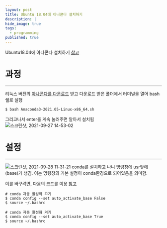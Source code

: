 ```yaml
---
layout: post
title: Ubuntu 18.04에 아나콘다 설치하기
description: |
hide_image: true
tags:
  - programming
published: true
---
```


Ubuntu18.04에 아나콘다 설치하기
[참고](https://jjeongil.tistory.com/1326)

# 과정
* * *
리눅스 버전의 [아나콘다를 다운로드](https://www.anaconda.com/products/individual#linux) 받고 다운로드 받은 폴더에서
터미널을 열어 bash쉘로 실행

```
$ bash Anaconda3-2021.05-Linux-x86_64.sh
```
그리고나서 enter를 계속 눌러주면 알아서 설치됨
![스크린샷, 2021-09-27 14-53-02](https://user-images.githubusercontent.com/69246778/134852268-2ef7e8d9-8468-4f01-8c39-5de1d1285adc.png)

# 설정
* * *
![스크린샷, 2021-09-28 11-31-21](https://user-images.githubusercontent.com/69246778/135012825-1a6a0fd9-a43e-43aa-b872-d382ab8749c0.png)
conda를 설치하고 나니 명령창에 usr앞에 (base)가 생김. 이는 명령창의 기본 설정이 conda환경으로 되어있음을 의미함.
   
이를 바꾸려면, 다음의 코드를 이용 [참고](https://haaringa.tistory.com/entry/%ED%84%B0%EB%AF%B8%EB%84%90-%EC%8B%A4%ED%96%89-%EC%8B%9C-base-user%EB%A1%9C-%EB%9C%B0-%EB%95%8C-%EB%AC%B4%EC%8A%A8-%EB%AC%B8%EC%A0%9C-%ED%95%B4%EA%B2%B0%EB%B2%95)

```
# conda 자동 활성화 끄기
$ conda config --set auto_activate_base False
$ source ~/.bashrc
```

```
# conda 자동 활성화 켜기
$ conda config --set auto_activate_base True
$ source ~/.bashrc
```
